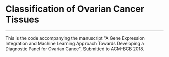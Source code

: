 # Classification of Ovarian Cancer Tissues
---

This is the code accompanying the manuscript "A Gene Expression Integration and Machine Learning Approach
Towards Developing a Diagnostic Panel for Ovarian Cance", Submitted to ACM-BCB 2018.

